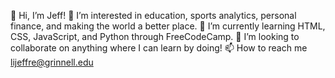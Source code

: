 👋 Hi, I’m Jeff!
👀 I’m interested in education, sports analytics, personal finance, and making the world a better place.
🌱 I’m currently learning HTML, CSS, JavaScript, and Python through FreeCodeCamp.
💞️ I’m looking to collaborate on anything where I can learn by doing!
📫 How to reach me lijeffre@grinnell.edu

<!---
1jeffreyli/1jeffreyli is a ✨ special ✨ repository because its `README.md` (this file) appears on your GitHub profile.
You can click the Preview link to take a look at your changes.
--->
